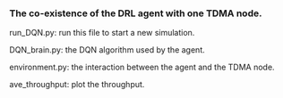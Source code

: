 ### The co-existence of the DRL agent with one TDMA node.

run_DQN.py: run this file to start a new simulation.

DQN_brain.py: the DQN algorithm used by the agent.

environment.py: the interaction between the agent and the TDMA node. 

ave_throughput: plot the throughput. 
